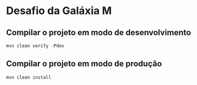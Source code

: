 # Desafio da Galáxia M




## Compilar o projeto em modo de desenvolvimento
```
mvn clean verify -Pdev
```

## Compilar o projeto em modo de produção
```
mvn clean install
```